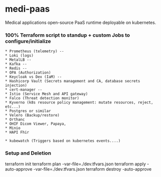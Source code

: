 # medi-paas
Medical applications open-source PaaS runtime deployable on kubernetes.

### 100% Terraform script to standup + custom Jobs to configure/initialize 
    * Prometheus (telemetry) --
    * Loki (logs)
    * MetalLB --
    * Kafka --
    * Redis --
    * OPA (Authorization)
    * Keycloak vs Dex (IaM) --
    * Hashicorp Vault (Secrets management and CA, database secrets injection)
    * cert-manager --
    * Istio (Service Mesh and API gateway)
    * Falco (Threat detection monitor)
    * Kyverno (k8s resource policy management: mutate resources, reject, etc...)
    * Postgres or similar
    * Velero (Backup/restore)
    * Orthanc
    * OHIF Dicom Viewer, Papaya, 
    * Minio
    * HAPI Fhir

    * kubewatch (Triggers based on kubernetes events....)

### Setup and Deletion
terraform init
terraform plan -var-file=./dev.tfvars.json
terraform apply -auto-approve -var-file=./dev.tfvars.json
terraform destroy -auto-approve

